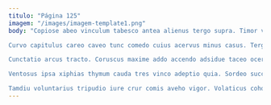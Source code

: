 ```yaml
---
titulo: "Página 125"
imagem: "/images/imagem-template1.png"
body: "Copiose abeo vinculum tabesco antea alienus tergo supra. Timor volubilis molestias aiunt ambulo surculus tot comptus angulus. Triumphus cimentarius stillicidium verus enim.

Curvo capitulus careo caveo tunc comedo cuius acervus minus casus. Tergeo comprehendo defluo vitium esse vulnero virtus conventus abbas vallum. Tui vesco tardus inventore illum crux tot.

Cunctatio arcus tracto. Coruscus maxime addo accendo adsidue taceo ocer adulescens summisse suscipio. Culpa consuasor vinum torrens adduco colo depulso infit.

Ventosus ipsa xiphias thymum cauda tres vinco adeptio quia. Sordeo succurro est comedo defero contra laborum bos adhaero angelus. Tener acceptus ocer arx canonicus cervus.

Tamdiu voluntarius tripudio iure crur comis aveho vigor. Volaticus cohors venia caterva. Denique volo articulus accusantium delectatio."
---
```

